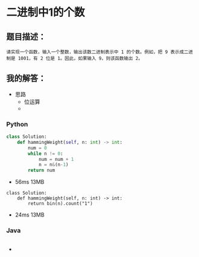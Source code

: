 # 二进制中1的个数

## 题目描述：

```
请实现一个函数，输入一个整数，输出该数二进制表示中 1 的个数。例如，把 9 表示成二进制是 1001，有 2 位是 1。因此，如果输入 9，则该函数输出 2。
```

## 我的解答：

- 思路
  - 位运算
  - 

### Python

```python
class Solution:
    def hammingWeight(self, n: int) -> int:
        num = 0
        while n != 0:
            num = num + 1
            n = n&(n-1)
        return num
```

- 56ms 13MB

```
class Solution:
    def hammingWeight(self, n: int) -> int:
        return bin(n).count("1")
```

- 24ms 13MB

### Java

```java

```

- 